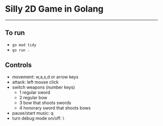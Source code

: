 # Silly 2D Game in Golang

---

## To run
- `go mod tidy`
- `go run .`

## Controls
- movement: w,a,s,d or arrow keys
- attack: left mouse click
- switch weapons (number keys)
    - 1 regular sword
    - 2 regular bow
    - 3 bow that shoots swords
    - 4 honorary sword that shoots bows
- pause/start music: q
- turn debug mode on/off: \